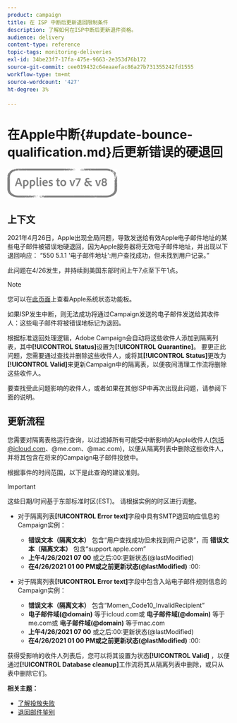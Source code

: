 ```yaml
---
product: campaign
title: 在 ISP 中断后更新退回限制条件
description: 了解如何在ISP中断后更新退件资格。
audience: delivery
content-type: reference
topic-tags: monitoring-deliveries
exl-id: 34be23f7-17fa-475e-9663-2e353d76b172
source-git-commit: cee019432c64eaaefac86a27b731355242fd1555
workflow-type: tm+mt
source-wordcount: '427'
ht-degree: 3%

---
```


# 在Apple中断{#update-bounce-qualification.md}后更新错误的硬退回

![](../../assets/common.svg)

## 上下文

2021年4月26日，Apple出现全局问题，导致发送给有效Apple电子邮件地址的某些电子邮件被错误地硬退回，因为Apple服务器将无效电子邮件地址，并出现以下退回响应： “550 5.1.1 &#39;电子邮件地址&#39;:用户查找成功，但未找到用户记录。”

此问题在4/26发生，并持续到美国东部时间上午7点至下午1点。

>[!NOTE]
>
>您可以在[此页面](https://www.apple.com/support/systemstatus/)上查看Apple系统状态功能板。

如果ISP发生中断，则无法成功将通过Campaign发送的电子邮件发送给其收件人：这些电子邮件将被错误地标记为退回。

根据标准退回处理逻辑，Adobe Campaign会自动将这些收件人添加到隔离列表，其中&#x200B;**[!UICONTROL Status]**&#x200B;设置为&#x200B;**[!UICONTROL Quarantine]**。 要更正此问题，您需要通过查找并删除这些收件人，或将其&#x200B;**[!UICONTROL Status]**&#x200B;更改为&#x200B;**[!UICONTROL Valid]**&#x200B;来更新Campaign中的隔离表，以便夜间清理工作流将删除这些收件人。

要查找受此问题影响的收件人，或者如果在其他ISP中再次出现此问题，请参阅下面的说明。

## 更新流程

您需要对隔离表格运行查询，以过滤掉所有可能受中断影响的Apple收件人(包括@icloud.com、@me.com、@mac.com)，以便从隔离列表中删除这些收件人，并将其包含在将来的Campaign电子邮件投放中。

根据事件的时间范围，以下是此查询的建议准则。

>[!IMPORTANT]
>
>这些日期/时间基于东部标准时区(EST)。 请根据实例的时区进行调整。

* 对于隔离列表&#x200B;**[!UICONTROL Error text]**&#x200B;字段中具有SMTP退回响应信息的Campaign实例：

   * **错误文本（隔离文本）** 包含“用户查找成功但未找到用户记录”，而 **错误文本（隔离文本）** 包含“support.apple.com”
   * **上午4/26/2021 07 00** 或之后:00:更新状态(@lastModified)
   * **在4/26/2021 01 00 PM或之前更新状态(@lastModified)** :00:

* 对于隔离列表&#x200B;**[!UICONTROL Error text]**&#x200B;字段中包含入站电子邮件规则信息的Campaign实例：

   * **错误文本（隔离文本）** 包含“Momen_Code10_InvalidRecipient”
   * **电子邮件域(@domain)** 等于icloud.com或 **电子邮件域(@domain)** 等于me.com或 **电子邮件域(@domain)** 等于mac.com
   * **上午4/26/2021 07 00** 或之后:00:更新状态(@lastModified)
   * **在4/26/2021 01 00 PM或之前更新状态(@lastModified)** :00:

获得受影响的收件人列表后，您可以将其设置为状态&#x200B;**[!UICONTROL Valid]** ，以便通过&#x200B;**[!UICONTROL Database cleanup]**&#x200B;工作流将其从隔离列表中删除，或只从表中删除它们。

**相关主题：**
* [了解投放失败](understanding-delivery-failures.md)
* [退回邮件鉴别](understanding-delivery-failures.md#bounce-mail-qualification)
